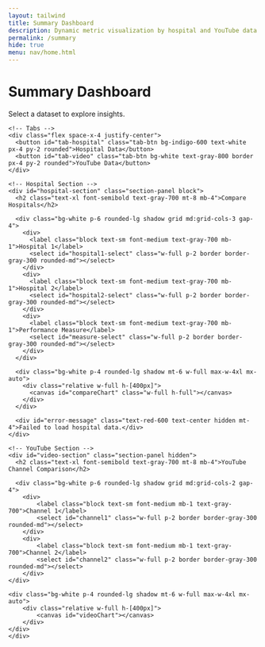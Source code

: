 ```yaml
---
layout: tailwind
title: Summary Dashboard
description: Dynamic metric visualization by hospital and YouTube data
permalink: /summary
hide: true
menu: nav/home.html
---
```


<div class="min-h-screen bg-gray-100">
  <div class="max-w-7xl mx-auto px-4 sm:px-6 lg:px-8 py-10 space-y-10">
    <div class="text-center">
      <h1 class="text-3xl font-bold text-gray-900">Summary Dashboard</h1>
      <p class="mt-2 text-sm text-gray-500">Select a dataset to explore insights.</p>
    </div>

    <!-- Tabs -->
    <div class="flex space-x-4 justify-center">
      <button id="tab-hospital" class="tab-btn bg-indigo-600 text-white px-4 py-2 rounded">Hospital Data</button>
      <button id="tab-video" class="tab-btn bg-white text-gray-800 border px-4 py-2 rounded">YouTube Data</button>
    </div>

    <!-- Hospital Section -->
    <div id="hospital-section" class="section-panel block">
      <h2 class="text-xl font-semibold text-gray-700 mt-8 mb-4">Compare Hospitals</h2>

      <div class="bg-white p-6 rounded-lg shadow grid md:grid-cols-3 gap-4">
        <div>
          <label class="block text-sm font-medium text-gray-700 mb-1">Hospital 1</label>
          <select id="hospital1-select" class="w-full p-2 border border-gray-300 rounded-md"></select>
        </div>
        <div>
          <label class="block text-sm font-medium text-gray-700 mb-1">Hospital 2</label>
          <select id="hospital2-select" class="w-full p-2 border border-gray-300 rounded-md"></select>
        </div>
        <div>
          <label class="block text-sm font-medium text-gray-700 mb-1">Performance Measure</label>
          <select id="measure-select" class="w-full p-2 border border-gray-300 rounded-md"></select>
        </div>
      </div>

      <div class="bg-white p-4 rounded-lg shadow mt-6 w-full max-w-4xl mx-auto">
        <div class="relative w-full h-[400px]">
          <canvas id="compareChart" class="w-full h-full"></canvas>
        </div>
      </div>

      <div id="error-message" class="text-red-600 text-center hidden mt-4">Failed to load hospital data.</div>
    </div>

    <!-- YouTube Section -->
    <div id="video-section" class="section-panel hidden">
      <h2 class="text-xl font-semibold text-gray-700 mt-8 mb-4">YouTube Channel Comparison</h2>
      
      <div class="bg-white p-6 rounded-lg shadow grid md:grid-cols-2 gap-4">
        <div>
            <label class="block text-sm font-medium mb-1 text-gray-700">Channel 1</label>
            <select id="channel1" class="w-full p-2 border border-gray-300 rounded-md"></select>
        </div>
        <div>
            <label class="block text-sm font-medium mb-1 text-gray-700">Channel 2</label>
            <select id="channel2" class="w-full p-2 border border-gray-300 rounded-md"></select>
        </div>
    </div>
    
    <div class="bg-white p-4 rounded-lg shadow mt-6 w-full max-w-4xl mx-auto">
        <div class="relative w-full h-[400px]">
            <canvas id="videoChart"></canvas>
        </div>
    </div>
    </div>
  </div>
</div>

<script src="https://cdn.jsdelivr.net/npm/chart.js"></script>
<script src="https://cdn.jsdelivr.net/npm/chartjs-plugin-datalabels@2.2.0"></script>
<script type="module">
import { pythonURI, fetchOptions } from '{{site.baseurl}}/assets/js/api/config.js';

const hospital1Select = document.getElementById("hospital1-select");
const hospital2Select = document.getElementById("hospital2-select");
const measureSelect = document.getElementById("measure-select");
const errorMsg = document.getElementById("error-message");
const ctx = document.getElementById("compareChart").getContext("2d");

let allHospitalData = [];
let hospitalChart;

async function fetchHospitalData() {
  const res = await fetch(`${pythonURI}/api/comparison`, fetchOptions);
  const json = await res.json();
  if (!json.success || !json.data) {
    errorMsg.textContent = "Failed to load hospital data.";
    errorMsg.classList.remove("hidden");
    return;
  }
  allHospitalData = normalize(json.data);
  const hospitals = [...new Set(allHospitalData.map(d => d.HOSPITAL))].sort();
  hospital1Select.innerHTML = hospitals.map(h => `<option>${h}</option>`).join('');
  hospital2Select.innerHTML = hospitals.map(h => `<option>${h}</option>`).join('');
  hospital1Select.value = hospitals[0];
  hospital2Select.value = hospitals[1];
  const measures = [...new Set(allHospitalData.map(d => d.PERFORMANCE_MEASURE))];
  measureSelect.innerHTML = measures.map(m => `<option>${m}</option>`).join('');
  updateHospitalChart();
}

function normalize(data) {
  return data.map(row => {
    const clean = {};
    for (let key in row) {
      clean[key.trim().toUpperCase().replace(/ /g, "_")] = row[key];
    }
    return clean;
  });
}

function updateHospitalChart() {
  const h1 = hospital1Select.value;
  const h2 = hospital2Select.value;
  const measure = measureSelect.value;
  const h1Data = allHospitalData.find(d => d.HOSPITAL === h1 && d.PERFORMANCE_MEASURE === measure);
  const h2Data = allHospitalData.find(d => d.HOSPITAL === h2 && d.PERFORMANCE_MEASURE === measure);
  if (!h1Data || !h2Data) return;

  const metrics = ["#_OF_ADVERSE_EVENTS", "#_OF_CASES", "RISK-ADJUSTED_RATE"];
  const labels = ["Adverse Events", "Cases", "Risk-Adjusted Rate"];
  const h1Vals = metrics.map(m => parseFloat(h1Data[m]) || 0);
  const h2Vals = metrics.map(m => parseFloat(h2Data[m]) || 0);

  if (hospitalChart) hospitalChart.destroy();
  hospitalChart = new Chart(ctx, {
    type: 'bar',
    data: {
      labels,
      datasets: [
        { label: h1, data: h1Vals, backgroundColor: '#4F46E5' },
        { label: h2, data: h2Vals, backgroundColor: '#60A5FA' }
      ]
    },
    options: {
      responsive: true,
      maintainAspectRatio: false,
      plugins: {
        legend: { position: 'top' },
        datalabels: {
          anchor: 'end',
          align: 'top',
          formatter: v => v.toFixed(1)
        }
      },
      scales: {
        y: { beginAtZero: true }
      }
    },
    plugins: [ChartDataLabels]
  });
}

// Event Listeners
hospital1Select.addEventListener("change", updateHospitalChart);
hospital2Select.addEventListener("change", updateHospitalChart);
measureSelect.addEventListener("change", updateHospitalChart);

// --- YouTube Logic ---
const channel1Select = document.getElementById("channel1");
const channel2Select = document.getElementById("channel2");
const videoChartCtx = document.getElementById("videoChart").getContext("2d");
let videoChart;

async function fetchChannelFiles() {
  try {
    console.log("Fetching YouTube files from:", `${pythonURI}/api/youtube/files`);
    const res = await fetch(`${pythonURI}/api/youtube/files`, {
      method: 'GET',
      mode: 'cors',
      cache: 'no-cache',
      headers: {
        'Content-Type': 'application/json',
        'Accept': 'application/json'
      }
    });
    console.log("Raw response:", res);
    const json = await res.json();
    console.log("YouTube files response:", json);
    
    if (!json.success) {
      console.error("Error fetching files:", json.error);
      return;
    }

    const files = json.files;
    if (!files || files.length === 0) {
      console.log("No YouTube files found");
      return;
    }

    console.log("Found YouTube files:", files);

    // Update dropdowns
    channel1Select.innerHTML = files.map(f => `<option value="${f}">${f.replace('.csv','')}</option>`).join('');
    channel2Select.innerHTML = files.map(f => `<option value="${f}">${f.replace('.csv','')}</option>`).join('');
    channel1Select.value = files[0];
    channel2Select.value = files[1] || files[0];
    
    console.log("Selected initial files:", channel1Select.value, channel2Select.value);
    
    // Update chart with initial data
    await updateVideoChart();
  } catch (error) {
    console.error("Error in fetchChannelFiles:", error);
  }
}

async function fetchChannelData(filename) {
  try {
    console.log("Fetching data for file:", filename);
    const url = `${pythonURI}/api/youtube/data/${filename}`;
    console.log("Request URL:", url);
    const res = await fetch(url, {
      method: 'GET',
      mode: 'cors',
      cache: 'no-cache',
      headers: {
        'Content-Type': 'application/json',
        'Accept': 'application/json'
      }
    });
    console.log("Raw response:", res);
    const json = await res.json();
    console.log("Response data:", json);
    
    if (!json.success || !json.data) {
      console.error(`Error fetching data for ${filename}:`, json.error);
      return [];
    }
    return normalize(json.data);
  } catch (error) {
    console.error(`Error fetching channel data for ${filename}:`, error);
    return [];
  }
}

async function updateVideoChart() {
  try {
    const file1 = channel1Select.value;
    const file2 = channel2Select.value;
    
    if (!file1 || !file2) {
      console.error("No files selected for comparison");
      return;
    }
    
    console.log("Fetching data for:", file1, file2);
    
    const [data1, data2] = await Promise.all([
      fetchChannelData(file1),
      fetchChannelData(file2)
    ]);
    
    if (!data1.length || !data2.length) {
      console.error("No data available for comparison");
      return;
    }
    
    console.log("Channel data:", data1, data2);
    
    const extractStats = (data) => {
      const first = data[0] || {};
      const views = parseInt(first.VIEWCOUNT) || 0;
      const likes = parseInt(first.LIKECOUNT) || 0;
      const comments = parseInt(first.COMMENTCOUNT) || 0;
      const likesPerView = views > 0 ? (likes / views * 100).toFixed(2) : 0; // Convert to percentage
      const viewsPerComment = comments > 0 ? Math.round(views / comments) : 0;
      return [
        views,
        likes,
        comments,
        parseFloat(likesPerView),
        viewsPerComment
      ];
    };

    const labels = ["Views", "Likes", "Comments", "Likes/View (%)", "Views/Comment"];
    const stats1 = extractStats(data1);
    const stats2 = extractStats(data2);

    if (videoChart) videoChart.destroy();
    videoChart = new Chart(videoChartCtx, {
      type: 'bar',
      data: {
        labels,
        datasets: [
          { 
            label: file1.replace('.csv',''), 
            data: stats1, 
            backgroundColor: '#4F46E5',
            borderColor: '#4338CA',
            borderWidth: 1
          },
          { 
            label: file2.replace('.csv',''), 
            data: stats2, 
            backgroundColor: '#60A5FA',
            borderColor: '#3B82F6',
            borderWidth: 1
          }
        ]
      },
      options: {
        responsive: true,
        maintainAspectRatio: false,
        plugins: {
          legend: { 
            position: 'top',
            labels: {
              font: {
                size: 14
              }
            }
          },
          tooltip: { 
            mode: 'index', 
            intersect: false,
            callbacks: {
              label: function(context) {
                let label = context.dataset.label || '';
                if (label) {
                  label += ': ';
                }
                if (context.parsed.y !== null) {
                  const value = context.parsed.y;
                  if (context.dataIndex === 3) { // Likes/View
                    label += value.toFixed(2) + '%';
                  } else {
                    label += value.toLocaleString();
                  }
                }
                return label;
              }
            }
          },
          datalabels: {
            display: false
          }
        },
        scales: {
          y: { 
            beginAtZero: true,
            ticks: {
              callback: function(value) {
                if (value >= 1000) {
                  return (value / 1000).toFixed(1) + 'k';
                }
                return value;
              }
            }
          }
        }
      },
      plugins: [ChartDataLabels]
    });
  } catch (error) {
    console.error("Error updating video chart:", error);
  }
}

// YouTube dropdown listeners
channel1Select.addEventListener("change", updateVideoChart);
channel2Select.addEventListener("change", updateVideoChart);

// Tab switching logic
const tabHospital = document.getElementById("tab-hospital");
const tabVideo = document.getElementById("tab-video");
const hospitalSection = document.getElementById("hospital-section");
const videoSection = document.getElementById("video-section");

tabHospital.addEventListener("click", () => {
  hospitalSection.classList.remove("hidden");
  videoSection.classList.add("hidden");
  tabHospital.classList.add("bg-indigo-600", "text-white");
  tabHospital.classList.remove("bg-white", "text-gray-800");
  tabVideo.classList.remove("bg-indigo-600", "text-white");
  tabVideo.classList.add("bg-white", "text-gray-800");
});

tabVideo.addEventListener("click", () => {
  videoSection.classList.remove("hidden");
  hospitalSection.classList.add("hidden");
  tabVideo.classList.add("bg-indigo-600", "text-white");
  tabVideo.classList.remove("bg-white", "text-gray-800");
  tabHospital.classList.remove("bg-indigo-600", "text-white");
  tabHospital.classList.add("bg-white", "text-gray-800");
});

// Init
await fetchHospitalData();
await fetchChannelFiles();
</script>
